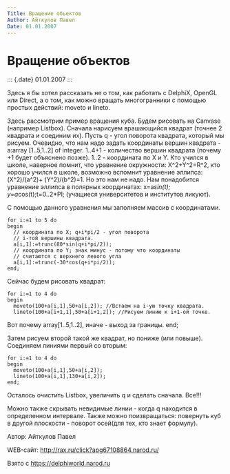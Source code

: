 ```yaml
---
Title: Вращение объектов
Author: Айткулов Павел
Date: 01.01.2007
---
```



Вращение объектов
=================

::: {.date}
01.01.2007
:::

Здесь я бы хотел рассказать не о том, как работать с DelphiX, OpenGL или
Direct, а о том, как можно вращать многогранники с помощью простых
действий: moveto и lineto.

Здесь рассмотрим пример вращения куба. Будем рисовать на Canvase
(например Listbox). Сначала нарисуем врашающийся квадрат (точнее 2
квадрата и соединим их). Пусть q - угол поворота квадрата, который мы
рисуем. Очевидно, что нам надо задать координаты вершин квадрата -
a:array [1..5,1..2] of integer. 1..4+1 - количество вершин квадрата
(почему +1 будет объяснено позже). 1..2 - координата по X и Y. Кто
учился в школе, наверное помнит, что уравнение окружности:
X\^2+Y\^2=R\^2, кто хорошо учился в школе, возможно вспомнит уравнение
эллипса: (X\^2)/(a\^2)+ (Y\^2)/(b\^2)=1. Но это нам не надо. Нам
понадобится уравнение эллипса в полярных координатах: x=a*sin(t);
y=a*cos(t);t=0..2*PI; (учащиеся университетов и институтов ликуют).

С помощью данного уравнения мы заполняем массив с координатами.

    for i:=1 to 5 do
    begin
      // координата по Х; q+i*pi/2 - угол поворота
      // i-той вершины квадрата.
      a[i,1]:=trunc(80*sin(q+i*pi/2));
      // координата по Y; знак минус - потому что координаты
      // считаются с верхнего левого угла
      a[i,1]:=trunc(-30*cos(q+i*pi/2));
    end;
     

Сейчас будем рисовать квадрат:

    for i:=1 to 4 do
    begin
      moveto(100+a[i,1],50+a[i,2]); //Встаем на i-ую точку квадрата.
      lineto(100+a[i+1,1],50+a[i+1,2]); //Рисуем линию к i+1-ой точке.

Вот почему array[1..5,1..2], иначе - выход за границы. end;

Затем рисуем второй такой же квадрат, но пониже (или повыше). Соединяем
линиями первый со вторым:

    for i:=1 to 4 do
    begin
      moveto(100+a[i,1],50+a[i,2]);
      lineto(100+a[i,1],130+a[i,2]);
    end;

Осталось очистить Listbox, увеличить q и сделать сначала. Все!!!

Можно также скрывать невидимые линии - когда q находится в определенном
интервале. Также можно поизвращаться: повернуть куб в другой плоскости -
поворот осей(для тех, кто знает формулу).

Автор: Айткулов Павел

WEB-сайт: http://rax.ru/click?apg67108864.narod.ru/

Взято с <https://delphiworld.narod.ru>
